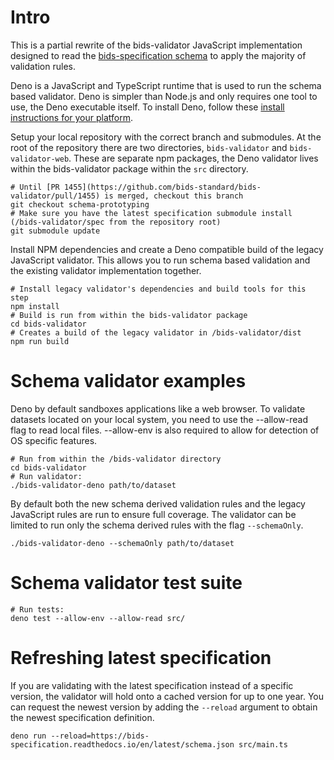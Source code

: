 # Intro

This is a partial rewrite of the bids-validator JavaScript implementation designed to read the [bids-specification schema](https://github.com/bids-standard/bids-specification/tree/master/src/schema) to apply the majority of validation rules.

Deno is a JavaScript and TypeScript runtime that is used to run the schema based validator. Deno is simpler than Node.js and only requires one tool to use, the Deno executable itself. To install Deno, follow these [install instructions for your platform](https://deno.land/manual/getting_started/installation).

Setup your local repository with the correct branch and submodules. At the root of the repository there are two directories, `bids-validator` and `bids-validator-web`. These are separate npm packages, the Deno validator lives within the bids-validator package within the `src` directory.

```shell
# Until [PR 1455](https://github.com/bids-standard/bids-validator/pull/1455) is merged, checkout this branch
git checkout schema-prototyping
# Make sure you have the latest specification submodule install (/bids-validator/spec from the repository root)
git submodule update
```

Install NPM dependencies and create a Deno compatible build of the legacy JavaScript validator. This allows you to run schema based validation and the existing validator implementation together.

```shell
# Install legacy validator's dependencies and build tools for this step
npm install
# Build is run from within the bids-validator package
cd bids-validator
# Creates a build of the legacy validator in /bids-validator/dist
npm run build
```

# Schema validator examples

Deno by default sandboxes applications like a web browser. To validate datasets located on your local system, you need to use the --allow-read flag to read local files. --allow-env is also required to allow for detection of OS specific features.

```shell
# Run from within the /bids-validator directory
cd bids-validator
# Run validator:
./bids-validator-deno path/to/dataset
```

By default both the new schema derived validation rules and the legacy JavaScript rules are run to ensure full coverage. The validator can be limited to run only the schema derived rules with the flag `--schemaOnly`.

```shell
./bids-validator-deno --schemaOnly path/to/dataset
```

# Schema validator test suite

```shell
# Run tests:
deno test --allow-env --allow-read src/
```

# Refreshing latest specification

If you are validating with the latest specification instead of a specific version, the validator will hold onto a cached version for up to one year. You can request the newest version by adding the `--reload` argument to obtain the newest specification definition.

`deno run --reload=https://bids-specification.readthedocs.io/en/latest/schema.json src/main.ts`
